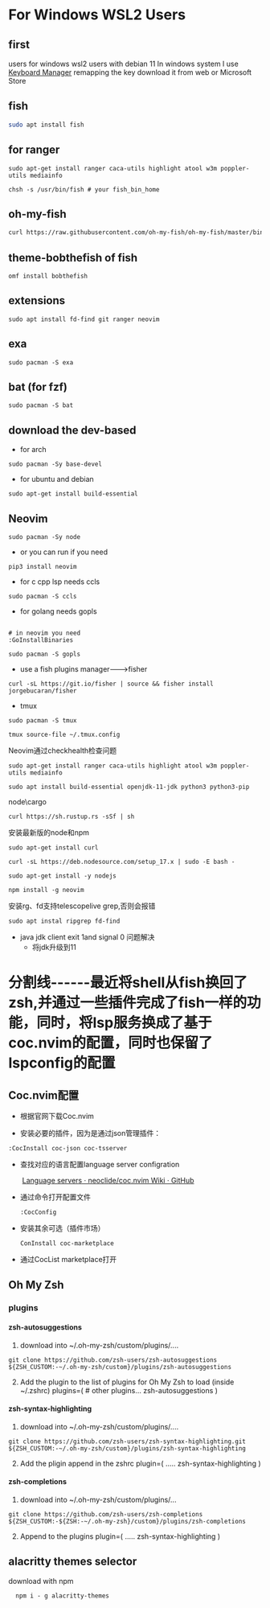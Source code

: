 # For Windows WSL2  Users

## first
users for windows wsl2 users with  debian 11
In windows system I use [Keyboard Manager](https://github.com/microsoft/PowerToys/releases/download/v0.53.3/PowerToysSetup-0.53.3-x64.exe) remapping the key download it from web or Microsoft Store

## fish 
```bash 
sudo apt install fish
```

## for ranger

```shell
sudo apt-get install ranger caca-utils highlight atool w3m poppler-utils mediainfo
```


```shell
chsh -s /usr/bin/fish # your fish_bin_home
```
## oh-my-fish 
```bash
curl https://raw.githubusercontent.com/oh-my-fish/oh-my-fish/master/bin/install | fish
```
## theme-bobthefish of fish
```bashe
omf install bobthefish
``` 

## extensions 
```shell
sudo apt install fd-find git ranger neovim 
```

## exa 
```shell
sudo pacman -S exa
```

## bat (for fzf) 
```shell
sudo pacman -S bat
```

## download the dev-based
*  for arch 
```shell
sudo pacman -Sy base-devel
```

* for ubuntu and debian

```shell
sudo apt-get install build-essential
```


## Neovim

```shell
sudo pacman -Sy node
```


* or you can run if you need
```shell
pip3 install neovim
```

* for c cpp lsp needs ccls 

```shell
sudo pacman -S ccls
```

*  for golang needs gopls
```shell

# in neovim you need
:GoInstallBinaries

sudo pacman -S gopls

```

* use a fish plugins manager--->fisher
```shell
curl -sL https://git.io/fisher | source && fisher install jorgebucaran/fisher
```

* tmux

```shell
sudo pacman -S tmux
```

```shell
tmux source-file ~/.tmux.config
```

Neovim通过checkhealth检查问题

```shell
sudo apt-get install ranger caca-utils highlight atool w3m poppler-utils mediainfo
```

```shell
sudo apt install build-essential openjdk-11-jdk python3 python3-pip
```

node\cargo

```shell
curl https://sh.rustup.rs -sSf | sh
```

安装最新版的node和npm

```Ubuntu
sudo apt-get install curl
```

```shell
curl -sL https://deb.nodesource.com/setup_17.x | sudo -E bash -
```

```
sudo apt-get install -y nodejs
```

```shell
npm install -g neovim
```

安装rg、fd支持telescopelive grep,否则会报错

```shell
sudo apt instal ripgrep fd-find
```
- java jdk client exit 1and signal 0 问题解决
  - 将jdk升级到11
    

# 分割线------最近将shell从fish换回了zsh,并通过一些插件完成了fish一样的功能，同时，将lsp服务换成了基于coc.nvim的配置，同时也保留了lspconfig的配置

## Coc.nvim配置
- 根据官网下载Coc.nvim
  
- 安装必要的插件，因为是通过json管理插件：
  

```
:CocInstall coc-json coc-tsserver
```

- 查找对应的语言配置language server configration
  

       [Language servers · neoclide/coc.nvim Wiki · GitHub](https://github.com/neoclide/coc.nvim/wiki/Language-servers)

- 通过命令打开配置文件
  
  ```shell
  :CocConfig
  ```
  

- 安装其余可选（插件市场）
  
  ```shell
  ConInstall coc-marketplace
  ```
- 通过CocList marketplace打开

## Oh My Zsh
### plugins
#### zsh-autosuggestions
  1. download into ~/.oh-my-zsh/custom/plugins/....

    git clone https://github.com/zsh-users/zsh-autosuggestions ${ZSH_CUSTOM:-~/.oh-my-zsh/custom}/plugins/zsh-autosuggestions

  2. Add the plugin to the list of plugins for Oh My Zsh to load (inside ~/.zshrc)
    plugins=( 
    # other plugins...
    zsh-autosuggestions
)

#### zsh-syntax-highlighting
  1. download into ~/.oh-my-zsh/custom/plugins/....

    git clone https://github.com/zsh-users/zsh-syntax-highlighting.git ${ZSH_CUSTOM:-~/.oh-my-zsh/custom}/plugins/zsh-syntax-highlighting

  2. Add the pligin append in the zshrc
  plugin=(
  .....
  zsh-syntax-highlighting
  )

#### zsh-completions

  1. download into ~/.oh-my-zsh/custom/plugins/...

    git clone https://github.com/zsh-users/zsh-completions ${ZSH_CUSTOM:-${ZSH:-~/.oh-my-zsh}/custom}/plugins/zsh-completions

  2. Append to the plugins
     plugin=(
    .....
    zsh-syntax-highlighting
    )



## alacritty themes selector
download with npm
```shell
  npm i - g alacritty-themes
```


